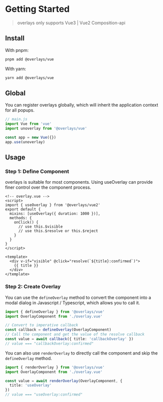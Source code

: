 # Getting Started

> overlays only supports Vue3 | Vue2 Composition-api

## Install

With pnpm: 
```sh
pnpm add @overlays/vue
```

With yarn:
```sh
yarn add @overlays/vue
```

## Global

You can register overlays globally, which will inherit the application context for all popups.

```ts
// main.js
import Vue from 'vue'
import unoverlay from '@overlays/vue'

const app = new Vue({})
app.use(unoverlay)
```

## Usage



### Step 1: Define Component

overlays is suitable for most components. Using useOverlay can provide finer control over the component process.

```vue
<!-- overlay.vue -->
<script>
import { useOverlay } from '@overlays/vue2'
export default {
  mixins: [useOverlay({ duration: 1000 })],
  methods: {
    onClick() {
      // use this.$visible
      // use this.$resolve or this.$reject
    }
  }
}
</script>

<template>
  <div v-if="visible" @click="resolve(`${title}:confirmed`)">
    {{ title }}
  </div>
</template>
```

### Step 2: Create Overlay

You can use the `defineOverlay` method to convert the component into a modal dialog in Javascript / Typescript, which allows you to call it.

```ts
import { defineOverlay } from '@overlays/vue'
import OverlayComponent from './overlay.vue'

// Convert to imperative callback
const callback = defineOverlay(OverlayComponent)
// Call the component and get the value of the resolve callback
const value = await callback({ title: 'callbackOverlay' })
// value === "callbackOverlay:confirmed"
```

You can also use `renderOverlay` to directly call the component and skip the `defineOverlay` method.

```ts
import { renderOverlay } from '@overlays/vue'
import OverlayComponent from './overlay.vue'

const value = await renderOverlay(OverlayComponent, {
  title: 'useOverlay'
})
// value === "useOverlay:confirmed"
```
